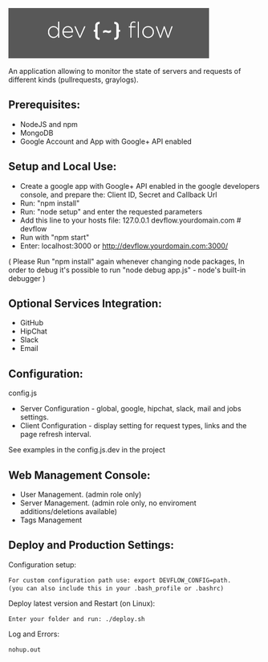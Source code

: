 ![Devflow](public/images/logo.png "Devflow")

An application allowing to monitor the state of servers and requests of different kinds (pullrequests, graylogs).

<h2>Prerequisites:</h2>
  
  * NodeJS and npm
  * MongoDB
  * Google Account and App with Google+ API enabled 

<h2>Setup and Local Use:</h2>
  
  * Create a google app with Google+ API enabled in the google developers console, and prepare the: Client ID, Secret and Callback Url
  * Run: "npm install"
  * Run: "node setup" and enter the requested parameters
  * Add this line to your hosts file: 127.0.0.1 devflow.yourdomain.com # devflow
  * Run with "npm start"
  * Enter: localhost:3000 or http://devflow.yourdomain.com:3000/ 
  
  ( Please Run "npm install" again whenever changing node packages,
    In order to debug it's possible to run "node debug app.js" - node's built-in debugger )

<h2>Optional Services Integration:</h2>
  
  * GitHub
  * HipChat
  * Slack
  * Email

<h2>Configuration:</h2>
  
  config.js

  * Server Configuration - global, google, hipchat, slack, mail and jobs settings.
  * Client Configuration - display setting for request types, links and the page refresh interval.

  See examples in the config.js.dev in the project

<h2>Web Management Console:</h2>

  * User Management. (admin role only)
  * Server Management. (admin role only, no enviroment additions/deletions available)
  * Tags Management

<h2>Deploy and Production Settings:</h2>

  Configuration setup:

    For custom configuration path use: export DEVFLOW_CONFIG=path.
    (you can also include this in your .bash_profile or .bashrc)
  
  Deploy latest version and Restart (on Linux): 

    Enter your folder and run: ./deploy.sh

  Log and Errors:

    nohup.out
